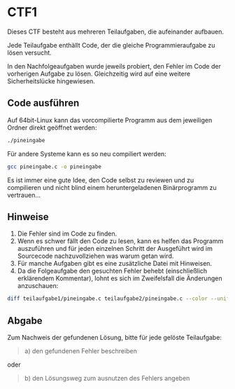 # CTF1

Dieses CTF besteht aus mehreren Teilaufgaben, die aufeinander aufbauen.

Jede Teilaufgabe enthällt Code, der die gleiche Programmieraufgabe zu lösen versucht.

In den Nachfolgeaufgaben wurde jeweils probiert, den Fehler im Code der vorherigen Aufgabe zu lösen. Gleichzeitig wird auf eine weitere Sicherheitslücke hingewiesen.

## Code ausführen

Auf 64bit-Linux kann das vorcompilierte Programm aus dem jeweiligen Ordner direkt geöffnet werden:

```bash
./pineingabe
```

Für andere Systeme kann es so neu compiliert werden:
```bash
gcc pineingabe.c -o pineingabe
```

Es ist immer eine gute Idee, den Code selbst zu reviewen und zu compilieren und nicht blind einem heruntergeladenen Binärprogramm zu vertrauen…

## Hinweise

1. Die Fehler sind im Code zu finden.
2. Wenn es schwer fällt den Code zu lesen, kann es helfen das Programm auszuführen und für jeden einzelnen Schritt der Ausgeführt wird im Sourcecode nachzuvollziehen was warum getan wird.
3. Für manche Aufgaben gibt es eine zusätzliche Datei mit Hinweisen.
4. Da die Folgeaufgabe den gesuchten Fehler behebt (einschließlich erklärendem Kommentar), lohnt es sich im Zweifelsfall die Änderungen anzuschauen:

```bash
diff teilaufgabe1/pineingabe.c teilaufgabe2/pineingabe.c --color --unified=10
```

## Abgabe

Zum Nachweis der gefundenen Lösung, bitte für jede gelöste Teilaufgabe:
> a) den gefundenen Fehler beschreiben

oder

> b) den Lösungsweg zum ausnutzen des Fehlers angeben
